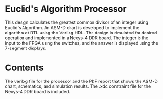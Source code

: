 # Euclid's Algorithm Processor
This design calculates the greatest common divisor of an integer using Euclid's Algorithm. An ASM-D chart is developed to implement the algorithm at RTL using the Verilog HDL.
The design is simulated for desired operation and implemented in a Nexys-4 DDR board. The integer is the input to the FPGA using the switches, and the answer is displayed using the 7-segment displays.

# Contents
The verilog file for the processor and the PDF report that shows the ASM-D chart, schematics, and simulation results. The .xdc constraint file for the Nexys-4 DDR board is included.
